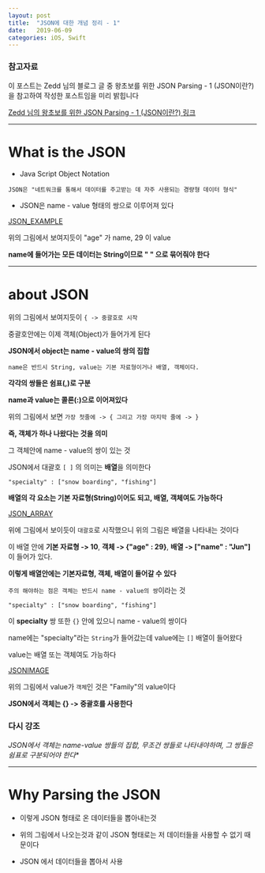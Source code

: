 ```yaml
---
layout: post
title:  "JSON에 대한 개념 정리 - 1"
date:   2019-06-09
categories: iOS, Swift
---
```


### 참고자료

이 포스트는 Zedd 님의 블로그 글 중 왕초보를 위한 JSON Parsing - 1 (JSON이란?) 을 참고하여 작성한 포스트임을 미리 밝힙니다

[Zedd 님의 왕초보를 위한 JSON Parsing - 1 (JSON이란?) 링크](https://zeddios.tistory.com/90)

---

# What is the JSON

- Java Script Object Notation

`JSON은 "네트워크를 통해서 데이터를 주고받는 데 자주 사용되는 경량형 데이터 형식"`

- JSON은 name - value 형태의 쌍으로 이루어져 있다

[JSON_EXAMPLE]()

위의 그림에서 보여지듯이 "age" 가 name, 29 이 value

**name에 들어가는 모든 데이터는 String이므로 " " 으로 묶어줘야 한다**

---

# about JSON

위의 그림에서 보여지듯이 `{ -> 중괄호로 시작`

중괄호안에는 이제 객체(Object)가 들어가게 된다

**JSON에서 object는 name - value의 쌍의 집합**

`name은 반드시 String, value는 기본 자료형이거나 배열, 객체이다.`

**각각의 쌍들은 쉼표(,)로 구분**

**name과 value는 콜론(:)으로 이어져있다**

위의 그림에서 보면 `가장 첫줄에 -> { 그리고 가장 마지막 줄에 -> }`

**즉, 객체가 하나 나왔다는 것을 의미**

그 객체안에 name - value의 쌍이 있는 것

JSON에서 대괄호 `[ ]` 의 의미는 **배열**을 의미한다

`"specialty" : ["snow boarding", "fishing"]`

**배열의 각 요소는 기본 자료형(String)이어도 되고, 배열, 객체여도 가능하다**

[JSON_ARRAY]()

위에 그림에서 보이듯이 `대괄호`로 시작했으니 위의 그림은 배열을 나타내는 것이다

이 배열 안에 **기본 자료형 -> 10**, **객체 -> {"age" : 29}**, **배열 -> ["name" : "Jun"]** 이 들어가 있다.

**이렇게 배열안에는 기본자료형, 객체, 배열이 들어갈 수 있다**

`주의 해야하는 점은 객체는 반드시 name - value의 쌍`이라는 것

`"specialty" : ["snow boarding", "fishing"]`

이 **specialty** 쌍 또한 `{}` 안에 있으니 name - value의 쌍이다

name에는 "specialty"라는 `String`가 들어갔는데 value에는 `[]` 배열이 들어왔다

value는 배열 또는 객체여도 가능하다

[JSONIMAGE]()

위의 그림에서 value가 `객체`인 것은 "Family"의 value이다

**JSON에서 객체는 {} -> 중괄호를 사용한다**


### 다시 강조

**JSON에서 객체는 name-value 쌍들의 집합*, 무조건 쌍들로 나타내야하며, 그 쌍들은 쉼표로 구분되어야 한다**

---

# Why  Parsing the JSON

- 이렇게 JSON 형태로 온 데이터들을 뽑아내는것

- 위의 그림에서 나오는것과 같이 JSON 형태로는 저 데이터들을 사용할 수 없기 때문이다

- JSON 에서 데이터들을 뽑아서 사용
